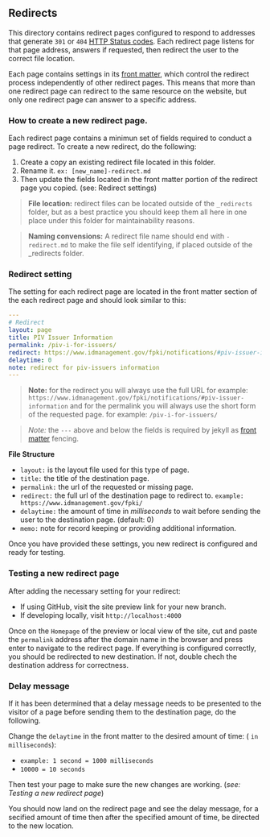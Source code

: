## Redirects

This directory contains redirect pages configured to respond to addresses that generate `301` or `404` [HTTP Status codes](https://en.wikipedia.org/wiki/List_of_HTTP_status_codes). Each redirect page listens for that page address, answers if requested, then redirect the user to the correct file location.

Each page contains settings in its [front matter](https://jekyllrb.com/docs/front-matter/), which control the redirect process independently of other redirect pages. This means that more than one redirect page can redirect to the same resource on the website, but only one redirect page can answer to a specific address.

### How to create a new redirect page.

Each redirect page contains a minimun set of fields required to conduct a page redirect. To create a new redirect, do the following:  

1. Create a copy an existing redirect file located in this folder.
2. Rename it. `ex: [new_name]-redirect.md`
3. Then update the fields located in the front matter portion of the redirect page you copied. (see: Redirect settings)

> **File location:** redirect files can be located outside of the `_redirects` folder, but as a best practice you should keep them all here in one place under this folder for maintainability reasons. 

>**Naming convensions:** A redirect file name should end with `-redirect.md` to make the file self identifying, if placed outside of the _redirects folder.

### Redirect setting

The setting for each redirect page are located in the front matter section of the each redirect page and should look similar to this:

``` yml
---
# Redirect
layout: page
title: PIV Issuer Information
permalink: /piv-i-for-issuers/
redirect: https://www.idmanagement.gov/fpki/notifications/#piv-issuer-information
delaytime: 0
note: redirect for piv-issuers information
---
```
> **Note:** for the redirect you will always use the full URL for example: `https://www.idmanagement.gov/fpki/notifications/#piv-issuer-information` and for the permalink you will always use the short form of the requested page. for  example: `/piv-i-for-issuers/`

>*Note:* the `---` above and below the fields is required by jekyll as [front matter](https://jekyllrb.com/docs/front-matter/) fencing.

**File Structure**
- `layout:` is the layout file used for this type of page. 
- `title:` the title of the destination page.
- `permalink:` the url of the requested or missing page.
- `redirect:` the full url of the destination page to redirect to. `example: https://www.idmanagement.gov/fpki/`
- `delaytime:` the amount of time in *milliseconds* to wait before sending the user to the destination page. (default: 0)
- `memo:` note for record keeping or providing additional information.

Once you have provided these settings, you new redirect is configured and ready for testing. 


### Testing a new redirect page

After adding the necessary setting for your redirect: 

- If using GitHub, visit the site preview link for your new branch.
- If developing locally, visit `http://localhost:4000`

Once on the `Homepage` of the preview or local view of the site, cut and paste the `permalink` address after the domain name in the browser and press enter to navigate to the redirect page. If everything is configured correctly, you should be redirected to new destination. If not, double chech the destination address for correctness. 

### Delay message

If it has been determined that a delay message needs to be presented to the visitor of a page before sending them to the destination page, do the following.  

Change the `delaytime` in the front matter to the desired amount of time: ( `in milliseconds`):
- `example: 1 second = 1000 milliseconds`
- `10000 = 10 seconds`

Then test your page to make sure the new changes are working. (*see: Testing a new redirect page*) 

You should now land on the redirect page and see the delay message, for a secified amount of time then after the specified amount of time, be directed to the new location.


